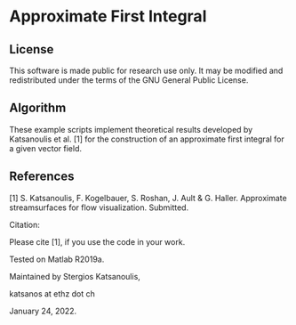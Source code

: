# Approximate First Integral

## License

This software is made public for research use only. It may be modified and redistributed under the terms of the GNU General Public License.

## Algorithm

These example scripts implement theoretical results developed by Katsanoulis et al. [1] for the construction of an approximate first integral for a given vector field.

## References
[1] S. Katsanoulis, F. Kogelbauer, S. Roshan, J. Ault & G. Haller. Approximate streamsurfaces for flow visualization. Submitted.

Citation:

Please cite [1], if you use the code in your work.

Tested on Matlab R2019a. 

Maintained by Stergios Katsanoulis,

katsanos at ethz dot ch

January 24, 2022.
